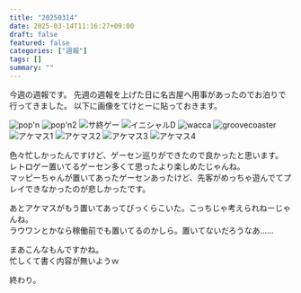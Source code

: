 ```yaml
---
title: "20250314"
date: 2025-03-14T11:16:27+09:00
draft: false
featured: false
categories: ["週報"]
tags: []
summary: ""
---
```

今週の週報です。
先週の週報を上げた日に名古屋へ用事があったのでお泊りで行ってきました。
以下に画像をてけとーに貼っておきます。

![pop'n](PXL_20250309_051114493.jpg)
![pop'n2](PXL_20250309_081659252.jpg)
![サ終ゲー](PXL_20250309_051901792.jpg)
![イニシャルD](PXL_20250309_071924311.jpg)
![wacca](PXL_20250309_095844142.jpg)
![groovecoaster](PXL_20250309_100111030.jpg)
![アケマス1](PXL_20250309_073839910.jpg)
![アケマス2](PXL_20250309_095921548.jpg)
![アケマス3](PXL_20250309_095930801.jpg)
![アケマス4](PXL_20250309_095937570.jpg)

色々忙しかったんですけど、ゲーセン巡りができたので良かったと思います。  
レトロゲー置いてるゲーセン多くて思ったより楽しめたじゃんね。  
マッピーちゃんが置いてあったゲーセンあったけど、先客がめっちゃ遊んでてプレイできなかったのが悲しかったです。

あとアケマスがもう置いてあってびっくらこいた。こっちじゃ考えられねーじゃんね。  
ラウワンとかなら稼働前でも置いてるのかしら。置いてないだろうなあ……

まあこんなもんですかね。  
忙しくて書く内容が無いようｗ

終わり。
